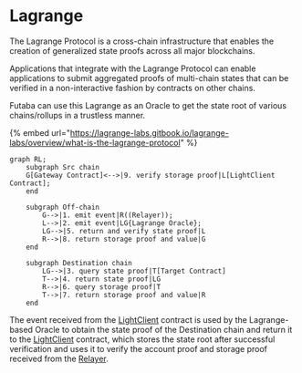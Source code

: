 # Lagrange

The Lagrange Protocol is a cross-chain infrastructure that enables the creation of generalized state proofs across all major blockchains.

Applications that integrate with the Lagrange Protocol can enable applications to submit aggregated proofs of multi-chain states that can be verified in a non-interactive fashion by contracts on other chains.&#x20;

Futaba can use this Lagrange as an Oracle to get the state root of various chains/rollups in a trustless manner.

{% embed url="https://lagrange-labs.gitbook.io/lagrange-labs/overview/what-is-the-lagrange-protocol" %}

```mermaid
graph RL;
	subgraph Src chain
    G[Gateway Contract]<-->|9. verify storage proof|L[LightClient Contract];
	end

	subgraph Off-chain
		G-->|1. emit event|R((Relayer));
		L-->|2. emit event|LG{Lagrange Oracle};
		LG-->|5. return and verify state proof|L
		R-->|8. return storage proof and value|G
	end

	subgraph Destination chain
		LG-->|3. query state proof|T[Target Contract]
		T-->|4. return state proof|LG
		R-->|6. query storage proof|T
		T-->|7. return storage proof and value|R
	end
```

The event received from the [LightClient](../light-client/) contract is used by the Lagrange-based Oracle to obtain the state proof of the Destination chain and return it to the [LightClient](../light-client/) contract, which stores the state root after successful verification and uses it to verify the account proof and storage proof received from the [Relayer](../relayer.md).
